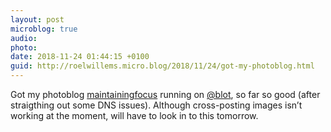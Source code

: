 ```yaml
---
layout: post
microblog: true
audio: 
photo: 
date: 2018-11-24 01:44:15 +0100
guid: http://roelwillems.micro.blog/2018/11/24/got-my-photoblog.html
---
```

Got my photoblog [maintainingfocus](https://www.maintainingfocus.com) running on [@blot](https://micro.blog/blot), so far so good (after straigthing out some DNS issues). Although cross-posting images isn’t working at the moment, will have to look in to this tomorrow.
